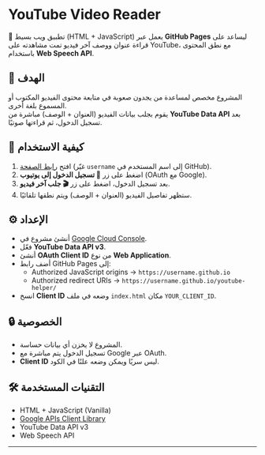 # YouTube Video Reader

📖 تطبيق ويب بسيط (HTML + JavaScript) يعمل عبر **GitHub Pages** ليساعد على قراءة عنوان ووصف آخر فيديو تمت مشاهدته على YouTube، مع نطق المحتوى باستخدام **Web Speech API**.

## 🎯 الهدف
المشروع مخصص لمساعدة من يجدون صعوبة في متابعة محتوى الفيديو المكتوب أو المسموع بلغة أخرى.  
يقوم بجلب بيانات الفيديو (العنوان + الوصف) مباشرة من **YouTube Data API** بعد تسجيل الدخول، ثم قراءتها صوتيًا.

## 🚀 كيفية الاستخدام
1. افتح [رابط الصفحة](https://username.github.io/youtube-helper/) (غيّر `username` إلى اسم المستخدم في GitHub).  
2. اضغط على زر **🔑 تسجيل الدخول إلى يوتيوب** (OAuth مع Google).  
3. بعد تسجيل الدخول، اضغط على زر **🎬 جلب آخر فيديو**.  
4. ستظهر تفاصيل الفيديو (العنوان + الوصف) ويتم نطقها تلقائيًا.  

## ⚙️ الإعداد
- أنشئ مشروع في [Google Cloud Console](https://console.cloud.google.com/).  
- فعّل **YouTube Data API v3**.  
- أنشئ **OAuth Client ID** من نوع **Web Application**.  
- أضف رابط GitHub Pages إلى:
  - Authorized JavaScript origins → `https://username.github.io`
  - Authorized redirect URIs → `https://username.github.io/youtube-helper/`
- انسخ **Client ID** وضعه في ملف `index.html` مكان `YOUR_CLIENT_ID`.

## 🔒 الخصوصية
- المشروع لا يخزن أي بيانات حساسة.  
- تسجيل الدخول يتم مباشرة مع Google عبر OAuth.  
- **Client ID** ليس سريًا ويمكن وضعه علنًا في الكود.  

## 🛠️ التقنيات المستخدمة
- HTML + JavaScript (Vanilla)  
- [Google APIs Client Library](https://developers.google.com/api-client-library/javascript/start)  
- YouTube Data API v3  
- Web Speech API  

---

